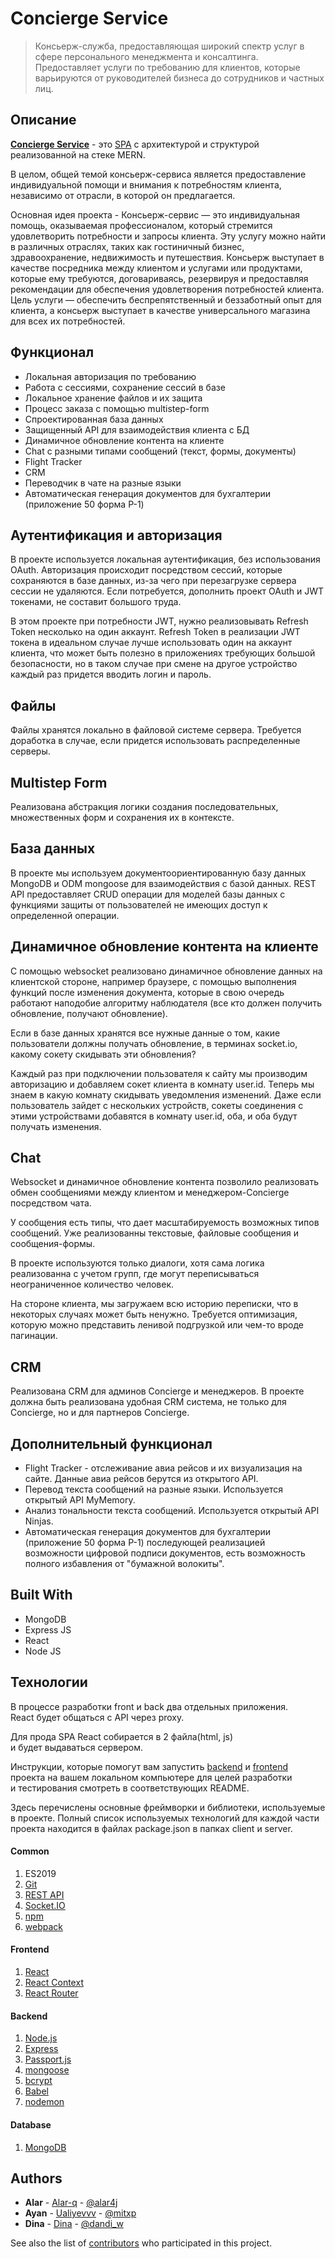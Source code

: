 # Concierge Service 

> Консьерж-служба, предоставляющая широкий спектр услуг в сфере персонального менеджмента и консалтинга. Предоставляет услуги по требованию для клиентов, которые варьируются от руководителей бизнеса до сотрудников и частных лиц.

## Описание
[**Concierge Service**](https://github.com/Alar-q/Concierge) - это [SPA](https://medium.com/NeotericEU/single-page-application-vs-multiple-page-application-2591588efe58 "SPA") с архитектурой и структурой реализованной на стеке MERN.

В целом, общей темой консьерж-сервиса является предоставление индивидуальной помощи и внимания к потребностям клиента, независимо от отрасли, в которой он предлагается.

Основная идея проекта - Консьерж-сервис — это индивидуальная помощь, оказываемая профессионалом, который стремится удовлетворить потребности и запросы клиента. Эту услугу можно найти в различных отраслях, таких как гостиничный бизнес, здравоохранение, недвижимость и путешествия. Консьерж выступает в качестве посредника между клиентом и услугами или продуктами, которые ему требуются, договариваясь, резервируя и предоставляя рекомендации для обеспечения удовлетворения потребностей клиента. Цель услуги — обеспечить беспрепятственный и беззаботный опыт для клиента, а консьерж выступает в качестве универсального магазина для всех их потребностей.


## Функционал
* Локальная авторизация по требованию   
* Работа с сессиями, сохранение сессий в базе
* Локальное хранение файлов и их защита
* Процесс заказа с помощью multistep-form
* Спроектированная база данных 
* Защищенный API для взаимодействия клиента с БД
* Динамичное обновление контента на клиенте
* Chat с разными типами сообщений (текст, формы, документы)
* Flight Tracker
* CRM
* Переводчик в чате на разные языки
* Автоматическая генерация документов для бухгалтерии (приложение 50 форма P-1)

## Аутентификация и авторизация
В проекте используется локальная аутентификация, без использования OAuth. 
Авторизация происходит посредством сессий, которые сохраняются в базе данных, 
из-за чего при перезагрузке сервера сессии не удаляются. Если потребуется,
дополнить проект OAuth и JWT токенами, не составит большого труда. 

В этом проекте при потребности JWT, нужно реализовывать Refresh Token несколько на один аккаунт.
Refresh Token в реализации JWT токена в идеальном случае лучше использовать один на аккаунт 
клиента, что может быть полезно в приложениях требующих большой безопасности, 
но в таком случае при смене на другое устройство каждый раз придется вводить логин и пароль.  

## Файлы
Файлы хранятся локально в файловой системе сервера. 
Требуется доработка в случае, если придется использовать распределенные серверы.

## Multistep Form
Реализована абстракция логики создания последовательных,
множественных форм и сохранения их в контексте.

## База данных
В проекте мы используем документоориентированную базу данных MongoDB и ODM mongoose 
для взаимодействия с базой данных. REST API предоставляет CRUD операции для моделей 
базы данных с функциями защиты от пользователей не имеющих доступ к определенной операции. 

## Динамичное обновление контента на клиенте
С помощью websocket реализовано динамичное обновление данных на клиентской стороне, 
например браузере, с помощью выполнения функций после изменения документа, 
которые в свою очередь работают наподобие алгоритму наблюдателя 
(все кто должен получить обновление, получают обновление).

Если в базе данных хранятся все нужные данные о том, какие пользователи должны 
получать обновление, в терминах socket.io, какому сокету скидывать эти обновления? 

Каждый раз при подключении пользователя к сайту мы производим авторизацию и добавляем сокет 
клиента в комнату user.id. Теперь мы знаем в какую комнату скидывать уведомления изменений. 
Даже если пользователь зайдет с нескольких устройств, сокеты соединения с этими устройствами 
добавятся в комнату user.id, оба, и оба будут получать изменения.

## Chat
Websocket и динамичное обновление контента позволило реализовать обмен сообщениями 
между клиентом и менеджером-Concierge посредством чата. 

У сообщения есть типы, что дает масштабируемость возможных типов сообщений. 
Уже реализованны текстовые, файловые сообщения и сообщения-формы.

В проекте используются только диалоги, хотя сама логика реализованна с учетом групп, 
где могут переписываться неограниченное количество человек. 

На стороне клиента, мы загружаем всю историю переписки, что в некоторых случаях может быть ненужно. 
Требуется оптимизация, которую можно представить ленивой подгрузкой или чем-то вроде пагинации.

## CRM
Реализована CRM для админов Concierge и менеджеров. В проекте должна быть реализована удобная CRM система, не только для Concierge, но и для партнеров Concierge.

## Дополнительный функционал
* Flight Tracker - отслеживание авиа рейсов и их визуализация на сайте. Данные авиа рейсов берутся из открытого API. 
* Перевод текста сообщений на разные языки. Используется открытый API MyMemory. 
* Анализ тональности текста сообщений. Используется открытый API Ninjas.
* Автоматическая генерация документов для бухгалтерии (приложение 50 форма P-1) последующей реализацией возможности цифровой подписи документов, есть возможность полного избавления от "бумажной волокиты".

## Built With

* MongoDB
* Express JS
* React
* Node JS

## Технологии
В процессе разработки front и back два отдельных приложения.  
React будет общаться с API через proxy.

Для прода SPA React собирается в 2 файла(html, js)   
и будет выдаваться сервером.

Инструкции, которые помогут вам запустить
[backend](https://github.com/Alar-q/Concierge/tree/main/backend#readme)
и [frontend](https://github.com/Alar-q/Concierge/tree/main/frontend#readme)  
проекта на вашем локальном компьютере для целей разработки  
и тестирования
смотреть в соответствующих README.

Здесь перечислены основные фреймворки и библиотеки, используемые в проекте. Полный список используемых технологий для каждой части проекта находится в файлах package.json в папках client и server.

#### Common
1. ES2019
2. [Git](https://git-scm.com/book/ru/v1/%D0%92%D0%B2%D0%B5%D0%B4%D0%B5%D0%BD%D0%B8%D0%B5-%D0%9E%D1%81%D0%BD%D0%BE%D0%B2%D1%8B-Git "Git")
3. [REST API](https://www.restapitutorial.com/lessons/restquicktips.html "REST API")
4. [Socket.IO](https://socket.io/docs/ "Socket.IO")
5. [npm](https://en.wikipedia.org/wiki/Npm_(software))
6. [webpack](https://webpack.js.org/)

#### Frontend
1. [React](https://reactjs.org/docs/getting-started.html "React")
2. [React Context](https://reactjs.org/docs/context.html "React Context")
3. [React Router](https://www.w3schools.com/react/react_router.asp "React Router")

#### Backend
1. [Node.js](https://nodejs.org/en/ "Node.js")
2. [Express](https://expressjs.com/ru/guide/routing.html "Express")
3. [Passport.js](http://www.passportjs.org/docs/ "Passport.js")
4. [mongoose](https://mongoosejs.com/ "mongoose")
5. [bcrypt](https://www.npmjs.com/package/bcrypt "bcrypt")
6. [Babel](https://babeljs.io/docs/en/index.html "Babel")
7. [nodemon](https://www.npmjs.com/package/nodemon "nodemon")

#### Database
1. [MongoDB](https://www.mongodb.com/ "MongoDB")

## Authors

* **Alar** - [Alar-q](https://github.com/alar-q) - [@alar4j](https://t.me/alar4j)
* **Ayan** - [Ualiyevvv](https://github.com/ualiyevvv) - [@mitxp](https://t.me/mitxp)
* **Dina** - [Dina](https://github.com/DanDina777) - [@dandi_w](https://t.me/dandi_w)

See also the list of [contributors](https://github.com/alar-q/concierge/contributors) who participated in this project.